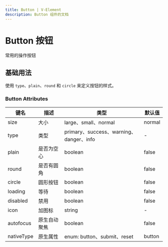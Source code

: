 ```yaml
---
title: Button | V-Element
description: Button 组件的文档
---
```


# Button 按钮

常用的操作按钮

## 基础用法

使用 `type`、`plain`、`round` 和 `circle` 来定义按钮的样式。

<preview path="../demo/Button/Basic.vue" title="基础用法" description="Button 组件的基础用法"></preview>

### Button Attributes

| 键名       | 描述         | 类型                                    | 默认值 |
| ---------- | ------------ | --------------------------------------- | ------ |
| size       | 大小         | large、small、normal                    | normal |
| type       | 类型         | primary、success、warning、danger、info | -      |
| plain      | 是否为空心   | boolean                                 | false  |
| round      | 是否有圆角   | boolean                                 | false  |
| circle     | 圆形按钮     | boolean                                 | false  |
| loading    | 等待         | boolean                                 | false  |
| disabled   | 禁用         | boolean                                 | false  |
| icon       | 加图标       | string                                  | -      |
| autofocus  | 原生自动聚焦 | boolean                                 | false  |
| nativeType | 原生属性     | enum: button、submit、reset             | button |
